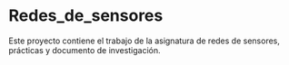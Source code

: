 # Redes_de_sensores
 Este proyecto contiene el trabajo de la asignatura de redes de sensores, prácticas y documento de investigación.
